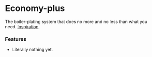 # Economy-plus

The boiler-plating system that does no more and no less
than what you need. [Inspiration](https://www.youtube.com/watch?v=1vkgnlwi9w8).

### Features
- Literally nothing yet.
